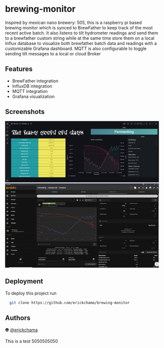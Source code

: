 # brewing-monitor

Inspired by mexican nano brewery: 505, this is a raspberry pi based brewing monitor which is synced to BrewFather to keep track of the most recent active batch.
It also listens to tilt hydrometer readings and send them to a brewfather custom string while at the same time store them on a local Influx database to visualize both brewfather batch data and readings with a customizable Grafana dashboard.
MQTT is also configurable to toggle sending tilt messages to a local or cloud Broker

## Features

- BrewFather integration
- InfluxDB integration 
- MQTT integration
- Grafana visualization


## Screenshots

![Grafana dasboard](grafana.PNG) ![BrewFather custom string](brewfather.PNG)

## Deployment

To deploy this project run

```bash
  git clone https://github.com/erickchama/brewing-monitor
```


## Authors

👽 [@erickchama](https://github.com/erickchama)



This is a test 5050505050

